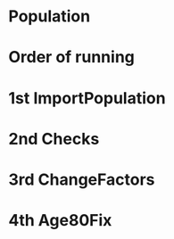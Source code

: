 # Population
# Order of running
# 1st ImportPopulation
# 2nd Checks
# 3rd ChangeFactors
# 4th Age80Fix
